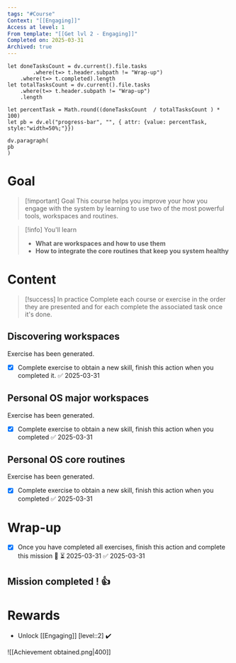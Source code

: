 ```yaml
---
tags: "#Course"
Context: "[[Engaging]]"
Access at level: 1
From template: "[[Get lvl 2 - Engaging]]"
Completed on: 2025-03-31
Archived: true
---
```



```dataviewjs
let doneTasksCount = dv.current().file.tasks
		.where(t=> t.header.subpath != "Wrap-up")
	.where(t=> t.completed).length 
let totalTasksCount = dv.current().file.tasks
	.where(t=> t.header.subpath != "Wrap-up")
	.length

let percentTask = Math.round((doneTasksCount  / totalTasksCount ) * 100)  
let pb = dv.el("progress-bar", "", { attr: {value: percentTask, style:"width=50%;"}})

dv.paragraph(  
pb
) 
```
# Goal 

> [!important] Goal
>  This course helps you improve your how you engage with the system by learning to use two of the most powerful tools, workspaces and routines. 

> [!info] You'll learn
> - **What are workspaces and how to use them**
> - **How to integrate the core routines that keep you system healthy**
# Content 

> [!success] In practice
> Complete each course or exercise in the order they are presented and for each complete the associated task once it's done. 
## Discovering workspaces 

Exercise has been generated.
- [x] Complete exercise to obtain a new skill, finish this action when you completed it. ✅ 2025-03-31
## Personal OS major workspaces

Exercise has been generated.
- [x] Complete exercise to obtain a new skill, finish this action when you completed ✅ 2025-03-31
## Personal OS core routines 

Exercise has been generated.
- [x] Complete exercise to obtain a new skill, finish this action when you completed ✅ 2025-03-31
# Wrap-up

- [x] Once you have completed all exercises, finish this action and complete this mission 🔽 ⏳ 2025-03-31 ✅ 2025-03-31

## Mission completed ! 👍 

# Rewards

- Unlock [[Engaging]] [level::2] ✔️

![[Achievement obtained.png|400]]


